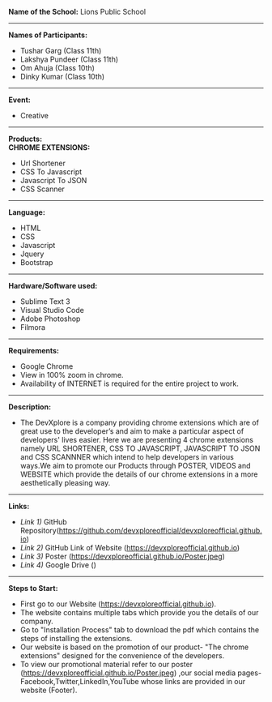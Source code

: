 
**Name of the School:** 
 Lions Public School

---
**Names of Participants:**
* Tushar Garg (Class 11th)
* Lakshya Pundeer (Class 11th)
* Om Ahuja (Class 10th)
* Dinky Kumar (Class 10th)
---
 **Event:**                   
   - Creative
---
**Products:**                
**CHROME EXTENSIONS:**
                             
- Url Shortener
- CSS To Javascript
- Javascript To JSON
- CSS Scanner
---
**Language:**                
- HTML
- CSS                   
- Javascript
- Jquery
- Bootstrap
---
**Hardware/Software used:**  
- Sublime Text 3
- Visual Studio Code
- Adobe Photoshop
- Filmora
---
**Requirements:**            
- Google Chrome
- View in 100% zoom in chrome.
- Availability of INTERNET is required for the entire project to work.
---
**Description:**
- The DevXplore is a company providing chrome extensions which are of great use to the developer’s and aim to make a particular aspect of developers' lives easier. Here we are presenting 4 chrome extensions namely URL SHORTENER, CSS TO JAVASCRIPT, JAVASCRIPT TO JSON and CSS SCANNNER which intend to help developers in various ways.We aim to promote our Products through POSTER, VIDEOS and WEBSITE which provide the details of our chrome extensions in a more aesthetically pleasing way.
---
**Links:**
* *Link 1)* GitHub Repository(https://github.com/devxploreofficial/devxploreofficial.github.io)
* *Link 2)* GitHub Link of Website (https://devxploreofficial.github.io)
* *Link 3)* Poster (https://devxploreofficial.github.io/Poster.jpeg)
* *Link 4)* Google Drive ()
---
**Steps to Start:**
* First go to our Website (https://devxploreofficial.github.io).
* The website contains multiple tabs which provide you the details of our company.
* Go to "Installation Process" tab to download the pdf which contains the steps of installing the extensions.
* Our website is based on the promotion of our product- "The chrome extensions" designed for the convenience of the developers.
* To view our promotional material refer to our poster (https://devxploreofficial.github.io/Poster.jpeg) ,our social media pages-Facebook,Twitter,LinkedIn,YouTube whose links are provided in our website (Footer).
    